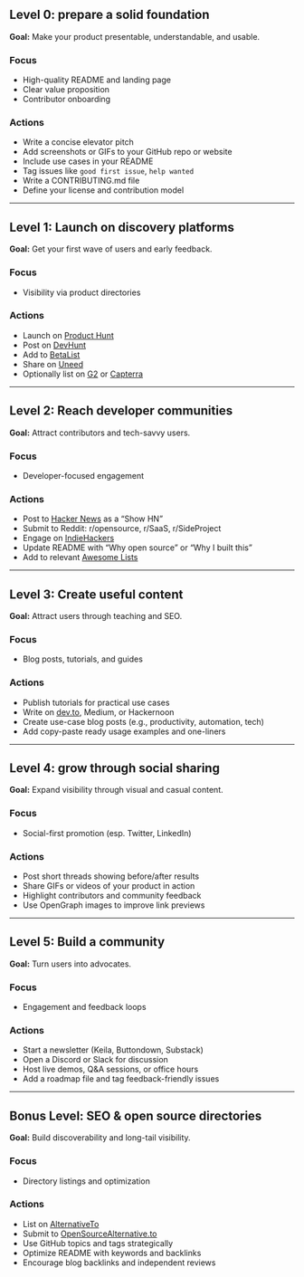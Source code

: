 ## Level 0: prepare a solid foundation

**Goal:** Make your product presentable, understandable, and usable.

### Focus

- High-quality README and landing page
- Clear value proposition
- Contributor onboarding

### Actions

- Write a concise elevator pitch
- Add screenshots or GIFs to your GitHub repo or website
- Include use cases in your README
- Tag issues like `good first issue`, `help wanted`
- Write a CONTRIBUTING.md file
- Define your license and contribution model

---

## Level 1: Launch on discovery platforms

**Goal:** Get your first wave of users and early feedback.

### Focus

- Visibility via product directories

### Actions

- Launch on [Product Hunt](https://producthunt.com)
- Post on [DevHunt](https://devhunt.org)
- Add to [BetaList](https://betalist.com)
- Share on [Uneed](https://uneed.best)
- Optionally list on [G2](https://g2.com) or [Capterra](https://capterra.com)

---

## Level 2: Reach developer communities

**Goal:** Attract contributors and tech-savvy users.

### Focus

- Developer-focused engagement

### Actions

- Post to [Hacker News](https://news.ycombinator.com) as a “Show HN”
- Submit to Reddit: r/opensource, r/SaaS, r/SideProject
- Engage on [IndieHackers](https://indiehackers.com)
- Update README with “Why open source” or “Why I built this”
- Add to relevant [Awesome Lists](https://github.com/sindresorhus/awesome)

---

## Level 3: Create useful content

**Goal:** Attract users through teaching and SEO.

### Focus

- Blog posts, tutorials, and guides

### Actions

- Publish tutorials for practical use cases
- Write on [dev.to](https://dev.to), Medium, or Hackernoon
- Create use-case blog posts (e.g., productivity, automation, tech)
- Add copy-paste ready usage examples and one-liners

---

## Level 4: grow through social sharing

**Goal:** Expand visibility through visual and casual content.

### Focus

- Social-first promotion (esp. Twitter, LinkedIn)

### Actions

- Post short threads showing before/after results
- Share GIFs or videos of your product in action
- Highlight contributors and community feedback
- Use OpenGraph images to improve link previews

---

## Level 5: Build a community

**Goal:** Turn users into advocates.

### Focus

- Engagement and feedback loops

### Actions

- Start a newsletter (Keila, Buttondown, Substack)
- Open a Discord or Slack for discussion
- Host live demos, Q&A sessions, or office hours
- Add a roadmap file and tag feedback-friendly issues

---

## Bonus Level: SEO & open source directories

**Goal:** Build discoverability and long-tail visibility.

### Focus

- Directory listings and optimization

### Actions

- List on [AlternativeTo](https://alternativeto.net)
- Submit to [OpenSourceAlternative.to](https://opensourcealternative.to)
- Use GitHub topics and tags strategically
- Optimize README with keywords and backlinks
- Encourage blog backlinks and independent reviews
